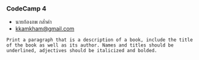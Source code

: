 ### CodeCamp 4

- นายก้องภพ กล่ำคำ
- kkamkham@gmail.com

```
Print a paragraph that is a description of a book, include the title of the book as well as its author. Names and titles should be underlined, adjectives should be italicized and bolded.
```
